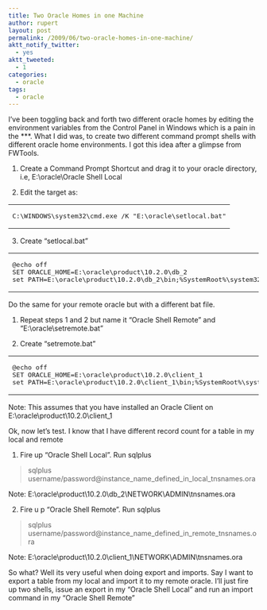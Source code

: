 ```yaml
---
title: Two Oracle Homes in one Machine
author: rupert
layout: post
permalink: /2009/06/two-oracle-homes-in-one-machine/
aktt_notify_twitter:
  - yes
aktt_tweeted:
  - 1
categories:
  - oracle
tags:
  - oracle
---
```

I&#8217;ve been toggling back and forth two different oracle homes by editing the environment variables from the Control Panel in Windows which is a pain in the \***. What I did was, to create two different command prompt shells with different oracle home environments. I got this idea after a glimpse from FWTools.

1. Create a Command Prompt Shortcut and drag it to your oracle directory, i.e, E:\oracle\Oracle Shell Local

2. Edit the target as:

<div class="wp_syntax">
  <table>
    <tr>
      <td class="code">
        <pre class="text" style="font-family:monospace;">C:\WINDOWS\system32\cmd.exe /K "E:\oracle\setlocal.bat"</pre>
      </td>
    </tr>
  </table>
</div>

3. Create &#8220;setlocal.bat&#8221;

<div class="wp_syntax">
  <table>
    <tr>
      <td class="code">
        <pre class="bat" style="font-family:monospace;">@echo off
SET ORACLE_HOME=E:\oracle\product\10.2.0\db_2
set PATH=E:\oracle\product\10.2.0\db_2\bin;%SystemRoot%\system32;%SystemRoot%;%SystemRoot%\System32\Wbem</pre>
      </td>
    </tr>
  </table>
</div>

Do the same for your remote oracle but with a different bat file.  
1. Repeat steps 1 and 2 but name it &#8220;Oracle Shell Remote&#8221; and &#8220;E:\oracle\setremote.bat&#8221;

2. Create &#8220;setremote.bat&#8221;

<div class="wp_syntax">
  <table>
    <tr>
      <td class="code">
        <pre class="bat" style="font-family:monospace;">@echo off
SET ORACLE_HOME=E:\oracle\product\10.2.0\client_1
set PATH=E:\oracle\product\10.2.0\client_1\bin;%SystemRoot%\system32;%SystemRoot%;%SystemRoot%\System32\Wbem</pre>
      </td>
    </tr>
  </table>
</div>

Note: This assumes that you have installed an Oracle Client on E:\oracle\product\10.2.0\client_1

Ok, now let&#8217;s test. I know that I have different record count for a table in my local and remote  
1. Fire up &#8220;Oracle Shell Local&#8221;. Run sqlplus  
>sqlplus username/password@instance\_name\_defined\_in\_local_tnsnames.ora

Note: E:\oracle\product\10.2.0\db_2\NETWORK\ADMIN\tnsnames.ora

2. Fire u p &#8220;Oracle Shell Remote&#8221;. Run sqlplus  
>sqlplus username/password@instance\_name\_defined\_in\_remote_tnsnames.ora

Note: E:\oracle\product\10.2.0\client_1\NETWORK\ADMIN\tnsnames.ora

So what? Well its very useful when doing export and imports. Say I want to export a table from my local and import it to my remote oracle. I&#8217;ll just fire up two shells, issue an export in my &#8220;Oracle Shell Local&#8221; and run an import command in my &#8220;Oracle Shell Remote&#8221;